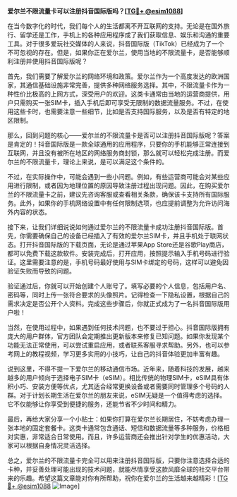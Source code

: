 **爱尔兰不限流量卡可以注册抖音国际版吗？[[TG💪+ @esim1088](https://t.me/s/esim1088)]**

在当今数字化的时代，我们每个人的生活都离不开互联网的支持。无论是在国外旅行、留学还是工作，手机上的各种应用程序成了我们获取信息、娱乐和沟通的重要工具。对于很多爱玩社交媒体的人来说，抖音国际版（TikTok）已经成为了一个不可忽视的存在。但是，如果你正在爱尔兰，使用当地的不限流量卡，是否能够顺利注册并使用抖音国际版呢？

首先，我们需要了解爱尔兰的网络环境和政策。爱尔兰作为一个高度发达的欧洲国家，其通信基础设施非常完善，提供多种网络服务选择。其中，不限流量卡作为一种性价比极高的上网方式，深受用户的欢迎。这类卡通常由当地的运营商提供，用户只需购买一张SIM卡，插入手机后即可享受无限制的数据流量服务。不过，在使用这些卡时，也需要注意一些细节，比如是否支持国际服务，以及是否有特定的地区限制。

那么，回到问题的核心——爱尔兰的不限流量卡是否可以注册抖音国际版呢？答案是肯定的！抖音国际版是一款全球通用的应用程序，只要你的手机能够正常连接到互联网，并且没有被所在地区的网络服务商封锁，那么就可以轻松完成注册。而爱尔兰的不限流量卡，理论上来说，是可以满足这个条件的。

不过，在实际操作中，可能会遇到一些小问题。例如，有些运营商可能会对某些应用进行限制，或者因为地理位置的原因导致注册过程出现问题。因此，在购买爱尔兰的不限流量卡之前，建议先咨询客服或查看相关条款，确保该卡支持所有国际服务。此外，如果你的手机网络设置中有任何限制选项，也应提前调整为允许访问海外内容的状态。

接下来，让我们详细说说如何通过爱尔兰的不限流量卡成功注册抖音国际版。首先，你需要确保自己的设备已经插入了有效的爱尔兰SIM卡，并且手机处于联网状态。打开抖音国际版的下载页面，无论是通过苹果App Store还是谷歌Play商店，都可以免费下载这款软件。安装完成后，打开应用，按照提示输入手机号码进行验证。这里需要注意的是，手机号码最好使用与SIM卡绑定的号码，这样可以避免因验证失败而导致的问题。

验证通过后，你就可以开始创建个人账号了。填写必要的个人信息，包括用户名、密码等，同时上传一张符合要求的头像照片。记得检查一下隐私设置，根据自己的需求决定是否公开个人资料。完成这些步骤后，你就正式成为了一名抖音国际版用户啦！

当然，在使用过程中，如果遇到任何技术问题，也不要过于担心。抖音国际版拥有庞大的用户群体，官方团队会定期推出更新版本来修复已知问题。如果你发现某个功能无法正常使用，可以尝试重启应用，或者联系客服寻求帮助。另外，也可以参考网上的教程视频，学习更多实用的小技巧，让自己的抖音体验更加丰富有趣。

说到这里，不得不提一下爱尔兰的移动通信市场。近年来，随着科技的发展，越来越多的用户倾向于选择电子SIM卡（eSIM）。相比传统的物理SIM卡，eSIM具有体积小巧、安装方便等优点，尤其适合经常更换设备或者需要同时管理多个号码的人群。对于计划长期生活在爱尔兰的朋友来说，eSIM无疑是一个值得考虑的选择。它不仅能够让你享受到便捷的服务，还能节省不少时间和精力。

最后，再给大家分享一个小贴士：如果你打算在爱尔兰长期居住，不妨考虑办理一张本地的固定套餐卡。这类卡通常包含通话、短信和数据流量等多种服务，价格相对实惠，非常适合日常使用。而且，许多运营商还会推出针对学生的优惠活动，大家可以根据自身情况灵活选择。

总之，爱尔兰的不限流量卡完全可以用来注册抖音国际版，只要你注意选择合适的卡种，并妥善处理可能出现的技术问题，就能尽情享受这款风靡全球的社交平台带来的乐趣。希望这篇文章能对你有所帮助，祝你在爱尔兰的生活越来越精彩！[[TG💪+ @esim1088](https://t.me/s/esim1088) ![Image](https://i.postimg.cc/4NQfJmqS/Snipaste-2025-05-13-00-14-12.png)]